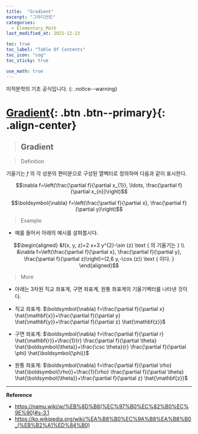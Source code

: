 ```yaml
---
title:  "Gradient"
excerpt: "그라디언트"
categories:
  - Elementary_Math
last_modified_at: 2021-12-23

toc: true
toc_label: "Table Of Contents"
toc_icon: "cog"
toc_sticky: true

use_math: true
---
```


 미적분학의 기초 공식입니다.
{: .notice--warning}

# [Gradient](#link){: .btn .btn--primary}{: .align-center}

> ## Gradient

> Definition

기울기는 $f$ 의 각 성분의 편미분으로 구성된 열벡터로 정의하며 다음과 같이 표시한다.

$$\nabla f=\left(\frac{\partial f}{\partial x_{1}}, \ldots, \frac{\partial f}{\partial x_{n}}\right)$$

$$\boldsymbol{\nabla} f=\left(\frac{\partial f}{\partial x}, \frac{\partial f}{\partial y}\right)$$

> Example

- 예를 들어서 아래의 예시를 살펴봅시다.

$$\begin{aligned}
&f(x, y, z)=2 x+3 y^{2}-\sin (z) \text { 의 기울기는 } \\
&\nabla f=\left(\frac{\partial f}{\partial x}, \frac{\partial f}{\partial y}, \frac{\partial f}{\partial z}\right)=(2,6 y,-\cos (z)) \text { 이다. }
\end{aligned}$$

> More

- 아래는 3차원 직교 좌표계, 구면 좌표계, 원통 좌표계의 기울기벡터를 나타낸 것이다.

- 직교 좌표계: $\boldsymbol{\nabla} f=\frac{\partial f}{\partial x} \hat{\mathbf{x}}+\frac{\partial f}{\partial y} \hat{\mathbf{y}}+\frac{\partial f}{\partial z} \hat{\mathbf{z}}$
- 구면 좌표계: $\boldsymbol{\nabla} f=\frac{\partial f}{\partial r} \hat{\mathbf{r}}+\frac{1}{r} \frac{\partial f}{\partial \theta} \hat{\boldsymbol{\theta}}+\frac{\csc \theta}{r} \frac{\partial f}{\partial \phi} \hat{\boldsymbol{\phi}}$
- 원통 좌표계: $\boldsymbol{\nabla} f=\frac{\partial f}{\partial \rho} \hat{\boldsymbol{\rho}}+\frac{1}{\rho} \frac{\partial f}{\partial \theta} \hat{\boldsymbol{\theta}}+\frac{\partial f}{\partial z} \hat{\mathbf{z}}$

---

**Reference**

- <https://namu.wiki/w/%EB%8D%B8(%EC%97%B0%EC%82%B0%EC%9E%90)#s-3.1>
- https://ko.wikipedia.org/wiki/%EA%B8%B0%EC%9A%B8%EA%B8%B0_(%EB%B2%A1%ED%84%B0)



